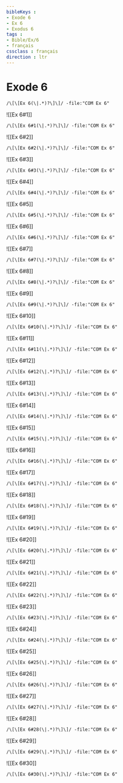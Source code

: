 ```yaml
---
bibleKeys : 
- Exode 6
- Ex 6
- Exodus 6
tags : 
- Bible/Ex/6
- français
cssclass : français
direction : ltr
---
```


# Exode 6

```query
/\[\[Ex 6(\|.*)?\]\]/ -file:"COM Ex 6"
```



![[Ex 6#1]]

```query
/\[\[Ex 6#1(\|.*)?\]\]/ -file:"COM Ex 6"
```

![[Ex 6#2]]

```query
/\[\[Ex 6#2(\|.*)?\]\]/ -file:"COM Ex 6"
```

![[Ex 6#3]]

```query
/\[\[Ex 6#3(\|.*)?\]\]/ -file:"COM Ex 6"
```

![[Ex 6#4]]

```query
/\[\[Ex 6#4(\|.*)?\]\]/ -file:"COM Ex 6"
```

![[Ex 6#5]]

```query
/\[\[Ex 6#5(\|.*)?\]\]/ -file:"COM Ex 6"
```

![[Ex 6#6]]

```query
/\[\[Ex 6#6(\|.*)?\]\]/ -file:"COM Ex 6"
```

![[Ex 6#7]]

```query
/\[\[Ex 6#7(\|.*)?\]\]/ -file:"COM Ex 6"
```

![[Ex 6#8]]

```query
/\[\[Ex 6#8(\|.*)?\]\]/ -file:"COM Ex 6"
```

![[Ex 6#9]]

```query
/\[\[Ex 6#9(\|.*)?\]\]/ -file:"COM Ex 6"
```

![[Ex 6#10]]

```query
/\[\[Ex 6#10(\|.*)?\]\]/ -file:"COM Ex 6"
```

![[Ex 6#11]]

```query
/\[\[Ex 6#11(\|.*)?\]\]/ -file:"COM Ex 6"
```

![[Ex 6#12]]

```query
/\[\[Ex 6#12(\|.*)?\]\]/ -file:"COM Ex 6"
```

![[Ex 6#13]]

```query
/\[\[Ex 6#13(\|.*)?\]\]/ -file:"COM Ex 6"
```

![[Ex 6#14]]

```query
/\[\[Ex 6#14(\|.*)?\]\]/ -file:"COM Ex 6"
```

![[Ex 6#15]]

```query
/\[\[Ex 6#15(\|.*)?\]\]/ -file:"COM Ex 6"
```

![[Ex 6#16]]

```query
/\[\[Ex 6#16(\|.*)?\]\]/ -file:"COM Ex 6"
```

![[Ex 6#17]]

```query
/\[\[Ex 6#17(\|.*)?\]\]/ -file:"COM Ex 6"
```

![[Ex 6#18]]

```query
/\[\[Ex 6#18(\|.*)?\]\]/ -file:"COM Ex 6"
```

![[Ex 6#19]]

```query
/\[\[Ex 6#19(\|.*)?\]\]/ -file:"COM Ex 6"
```

![[Ex 6#20]]

```query
/\[\[Ex 6#20(\|.*)?\]\]/ -file:"COM Ex 6"
```

![[Ex 6#21]]

```query
/\[\[Ex 6#21(\|.*)?\]\]/ -file:"COM Ex 6"
```

![[Ex 6#22]]

```query
/\[\[Ex 6#22(\|.*)?\]\]/ -file:"COM Ex 6"
```

![[Ex 6#23]]

```query
/\[\[Ex 6#23(\|.*)?\]\]/ -file:"COM Ex 6"
```

![[Ex 6#24]]

```query
/\[\[Ex 6#24(\|.*)?\]\]/ -file:"COM Ex 6"
```

![[Ex 6#25]]

```query
/\[\[Ex 6#25(\|.*)?\]\]/ -file:"COM Ex 6"
```

![[Ex 6#26]]

```query
/\[\[Ex 6#26(\|.*)?\]\]/ -file:"COM Ex 6"
```

![[Ex 6#27]]

```query
/\[\[Ex 6#27(\|.*)?\]\]/ -file:"COM Ex 6"
```

![[Ex 6#28]]

```query
/\[\[Ex 6#28(\|.*)?\]\]/ -file:"COM Ex 6"
```

![[Ex 6#29]]

```query
/\[\[Ex 6#29(\|.*)?\]\]/ -file:"COM Ex 6"
```

![[Ex 6#30]]

```query
/\[\[Ex 6#30(\|.*)?\]\]/ -file:"COM Ex 6"
```

